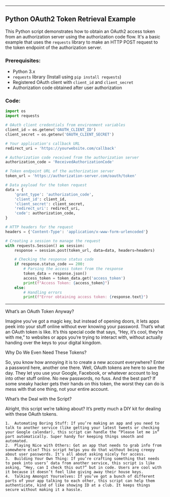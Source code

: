 
---

## Python OAuth2 Token Retrieval Example

This Python script demonstrates how to obtain an OAuth2 access token from an authorization server using the authorization code flow. It's a basic example that uses the `requests` library to make an HTTP POST request to the token endpoint of the authorization server.

### Prerequisites:
- Python 3.x
- `requests` library (Install using `pip install requests`)
- Registered OAuth client with `client_id` and `client_secret`
- Authorization code obtained after user authorization

### Code:

```python
import os
import requests

# OAuth client credentials from environment variables
client_id = os.getenv('OAUTH_CLIENT_ID')
client_secret = os.getenv('OAUTH_CLIENT_SECRET')

# Your application's callback URL
redirect_uri = 'https://yourwebsite.com/callback'

# Authorization code received from the authorization server
authorization_code = 'ReceivedAuthorizationCode'

# Token endpoint URL of the authorization server
token_url = 'https://authorization-server.com/oauth/token'

# Data payload for the token request
data = {
    'grant_type': 'authorization_code',
    'client_id': client_id,
    'client_secret': client_secret,
    'redirect_uri': redirect_uri,
    'code': authorization_code,
}

# HTTP headers for the request
headers = {'Content-Type': 'application/x-www-form-urlencoded'}

# Creating a session to manage the request
with requests.Session() as session:
    response = session.post(token_url, data=data, headers=headers)

    # Checking the response status code
    if response.status_code == 200:
        # Parsing the access token from the response
        token_data = response.json()
        access_token = token_data.get('access_token')
        print(f"Access Token: {access_token}")
    else:
        # Handling errors
        print(f"Error obtaining access token: {response.text}")
```




---
What’s an OAuth Token Anyway?

Imagine you’ve got a magic key, but instead of opening doors, it lets apps peek into your stuff online without ever knowing your password. That’s what an OAuth token is like. It’s this special code that says, “Hey, it’s cool, they’re with me,” to websites or apps you’re trying to interact with, without actually handing over the keys to your digital kingdom.

Why Do We Even Need These Tokens?

So, you know how annoying it is to create a new account everywhere? Enter a password here, another one there. Well, OAuth tokens are here to save the day. They let you use your Google, Facebook, or whatever account to log into other stuff online. No new passwords, no fuss. And the best part? If some sneaky hacker gets their hands on this token, the worst they can do is mess with that one thing, not your entire account.

What’s the Deal with the Script?

Alright, this script we’re talking about? It’s pretty much a DIY kit for dealing with these OAuth tokens.

	1.	Automating Boring Stuff: If you’re making an app and you need to talk to another service (like getting your latest tweets or checking your Google calendar), this script can handle the “Please let me in” part automatically. Super handy for keeping things smooth and automated.
	2.	Playing Nice with Others: Got an app that needs to grab info from somewhere else? This script helps you do that without being creepy about user passwords. It’s all about asking nicely for access.
	3.	Building Your Own Thing: If you’re crafting something that needs to peek into users’ data from another service, this script is like asking, “Hey, can I check this out?” but in code. Users are cool with it because it doesn’t feel like giving away their house keys.
	4.	Talking Amongst Yourselves: If you’ve got a bunch of different parts of your app talking to each other, this script can help them authenticate, kind of like showing ID at a club. It keeps things secure without making it a hassle.
